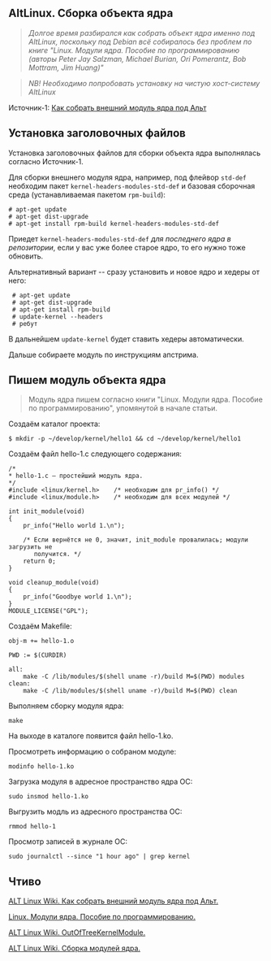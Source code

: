 ## AltLinux. Сборка объекта ядра

> _Долгое время разбирался как собрать объект ядра именно под AltLinux, поскольку под Debian всё собиралось без проблем по книге "Linux. Модули ядра. Пособие по программированию (авторы Peter Jay Salzman, Michael Burian, Ori Pomerantz, Bob Mottram,
Jim Huang)"_

> _NB! Необходимо попробовать установку на чистую хост-систему AltLinux_

Источник-1: [Как собрать внешний модуль ядра под Альт](https://www.altlinux.org/Kernel/build_module)

## Установка заголовочных файлов
Установка заголовочных файлов для сборки объекта ядра выполнялась согласно Источник-1.

Для сборки внешнего модуля ядра, например, под флейвор `std-def` необходим пакет `kernel-headers-modules-std-def` и базовая сборочная среда (устанавливаемая пакетом `rpm-build`):

```
# apt-get update
# apt-get dist-upgrade
# apt-get install rpm-build kernel-headers-modules-std-def
```

Приедет `kernel-headers-modules-std-def` _для последнего ядра в репозитории_, если у вас уже более старое ядро, то его нужно тоже обновить.

Альтернативный вариант -- сразу установить и новое ядро и хедеры от него:

```
 # apt-get update
 # apt-get dist-upgrade
 # apt-get install rpm-build
 # update-kernel --headers
 # ребут
 ```
 В дальнейшем `update-kernel` будет ставить хедеры автоматически.

Дальше собираете модуль по инструкциям апстрима.

## Пишем модуль объекта ядра

> Модуль ядра пишем согласно книги "Linux. Модули ядра. Пособие по программированию", упомянутой в начале статьи.

Создаём каталог проекта:

```
$ mkdir -p ~/develop/kernel/hello1 && cd ~/develop/kernel/hello1
```

Создаём файл hello-1.c следующего содержания:

```с
/*
* hello-1.c – простейший модуль ядра.
*/
#include <linux/kernel.h>    /* необходим для pr_info() */
#include <linux/module.h>    /* необходим для всех модулей */

int init_module(void)
{
    pr_info("Hello world 1.\n");

    /* Если вернётся не 0, значит, init_module провалилась; модули загрузить не
       получится. */
    return 0;
}

void cleanup_module(void)
{
    pr_info("Goodbye world 1.\n");
}
MODULE_LICENSE("GPL");
```

Создаём Makefile:

```
obj-m += hello-1.o

PWD := $(CURDIR)

all:
    make -C /lib/modules/$(shell uname -r)/build M=$(PWD) modules
clean:
    make -C /lib/modules/$(shell uname -r)/build M=$(PWD) clean
```

Выполняем сборку модуля ядра:
```
make
```

На выходе в каталоге появится файл hello-1.ko.

Просмотреть информацию о собраном модуле:
```
modinfo hello-1.ko
```

Загрузка модуля в адресное пространство ядра ОС:
```
sudo insmod hello-1.ko
```

Выгрузить модль из адресного пространства ОС:
```
rmmod hello-1
```

Просмотр записей в журнале ОС:
```
sudo journalctl --since "1 hour ago" | grep kernel
```

## Чтиво

[ALT Linux Wiki. Как собрать внешний модуль ядра под Альт.](https://www.altlinux.org/Kernel/build_module)

[Linux. Модули ядра. Пособие по программированию.](https://docs.yandex.ru/docs/view?tm=1738973298&tld=ru&lang=ru&name=The-Linux-Kernel-Module-Programming-Guide-ru.pdf&text=Программирования%20ядра%20Linux&url=https%3A%2F%2Fruvds.com%2Fwp-content%2Fuploads%2F2022%2F10%2FThe-Linux-Kernel-Module-Programming-Guide-ru.pdf&lr=37&mime=pdf&l10n=ru&sign=fffc91d2fefb4f3728dabc30ede89ccd&keyno=0&nosw=1&serpParams=tm%3D1738973298%26tld%3Dru%26lang%3Dru%26name%3DThe-Linux-Kernel-Module-Programming-Guide-ru.pdf%26text%3D%25D0%259F%25D1%2580%25D0%25BE%25D0%25B3%25D1%2580%25D0%25B0%25D0%25BC%25D0%25BC%25D0%25B8%25D1%2580%25D0%25BE%25D0%25B2%25D0%25B0%25D0%25BD%25D0%25B8%25D1%258F%2B%25D1%258F%25D0%25B4%25D1%2580%25D0%25B0%2BLinux%26url%3Dhttps%253A%2F%2Fruvds.com%2Fwp-content%2Fuploads%2F2022%2F10%2FThe-Linux-Kernel-Module-Programming-Guide-ru.pdf%26lr%3D37%26mime%3Dpdf%26l10n%3Dru%26sign%3Dfffc91d2fefb4f3728dabc30ede89ccd%26keyno%3D0%26nosw%3D1)

[ALT Linux Wiki. OutOfTreeKernelModule.](https://www.altlinux.org/OutOfTreeKernelModule)

[ALT Linux Wiki. Сборка модулей ядра.](https://www.altlinux.org/Сборка_модулей_ядра#Сборка_нового_модуля)